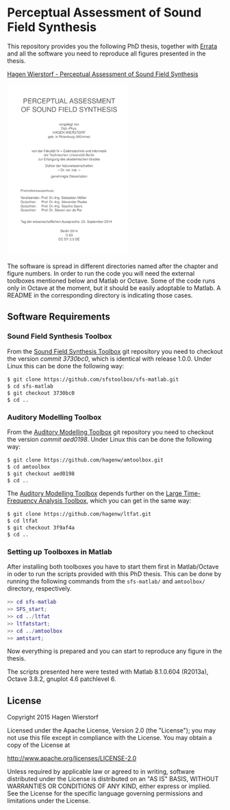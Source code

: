 Perceptual Assessment of Sound Field Synthesis
==============================================

This repository provides you the following PhD thesis, together with
[Errata](http://nbviewer.jupyter.org/github/hagenw/phd-thesis/blob/master/ERRATA.ipynb)
and all the software you need to reproduce all figures presented in the
thesis.

[Hagen Wierstorf - Perceptual Assessment of Sound Field
Synthesis](http://dx.doi.org/10.14279/depositonce-4310)

[![Titlepage](img/thesis_titlepage.png)](http://dx.doi.org/10.14279/depositonce-4310)

The software is spread in different directories named after the chapter and
figure numbers. In order to run the code you will need the external toolboxes
mentioned below and Matlab or Octave. Some of the code runs only in Octave at
the moment, but it should be easily adoptable to Matlab. A README in the
corresponding directory is indicating those cases.

## Software Requirements

### Sound Field Synthesis Toolbox

From the [Sound Field Synthesis
Toolbox](https://github.com/sfstoolbox/sfs-matlab) git repository you need to
checkout the version *commit 3730bc0*, which is identical with release 1.0.0.
Under Linux this can be done the following way:
```
$ git clone https://github.com/sfstoolbox/sfs-matlab.git
$ cd sfs-matlab
$ git checkout 3730bc0
$ cd ..
```


### Auditory Modelling Toolbox

From the [Auditory Modelling Toolbox](http://amtoolbox.sourceforge.net/) git
repository you need to checkout the version *commit aed0198*. Under Linux this
can be done the following way:
```
$ git clone https://github.com/hagenw/amtoolbox.git
$ cd amtoolbox
$ git checkout aed0198
$ cd ..
```

The [Auditory Modelling Toolbox](http://amtoolbox.sourceforge.net/) depends
further on the [Large Time-Frequency Analysis
Toolbox](https://github.com/hagenw/ltfat.git), which you can get in the same
way:
```
$ git clone https://github.com/hagenw/ltfat.git
$ cd ltfat
$ git checkout 3f9af4a
$ cd ..
```

### Setting up Toolboxes in Matlab

After installing both toolboxes you have to start them first in Matlab/Octave in
oder to run the scripts provided with this PhD thesis.
This can be done by running the following commands from the `sfs-matlab/` and
`amtoolbox/` directory, respectively.
```Matlab
>> cd sfs-matlab
>> SFS_start;
>> cd ../ltfat
>> ltfatstart;
>> cd ../amtoolbox
>> amtstart;
```

Now everything is prepared and you can start to reproduce any figure in the
thesis.

The scripts presented here were tested with Matlab 8.1.0.604 (R2013a), Octave
3.8.2, gnuplot 4.6 patchlevel 6.


## License

Copyright 2015 Hagen Wierstorf

Licensed under the Apache License, Version 2.0 (the "License");
you may not use this file except in compliance with the License.
You may obtain a copy of the License at

http://www.apache.org/licenses/LICENSE-2.0

Unless required by applicable law or agreed to in writing, software
distributed under the License is distributed on an "AS IS" BASIS,
WITHOUT WARRANTIES OR CONDITIONS OF ANY KIND, either express or implied.
See the License for the specific language governing permissions and
limitations under the License.
